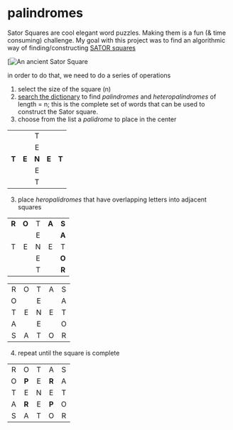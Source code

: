 # palindromes

Sator Squares are cool elegant word puzzles. Making them is a fun (& time consuming) challenge.
My goal with this project was to find an algorithmic way of finding/constructing [SATOR squares](https://en.wikipedia.org/wiki/Sator_Square)

[![An ancient Sator Square](https://upload.wikimedia.org/wikipedia/commons/thumb/7/71/Sator_Square_at_Opp%C3%A8de.jpg/440px-Sator_Square_at_Opp%C3%A8de.jpg)

in order to do that, we need to do a series of operations
1. select the size of the square (n)
1. [search the dictionary](https://www.dcode.fr/semordnilap-generator) to find *palindromes* and *heteropalindromes* of length = n; this is the complete set of words that can be used to construct the Sator square.
2. choose from the list a *palidrome* to place in the center

|   |   |   |   |   |
|:-:|:-:|:-:|:-:|:-:|
|   |   | T |   |   |
|   |   | E |   |   |
| **T** | **E** | **N** | **E** | **T** |
|   |   | E |   |   |
|   |   | T |   |   |

3. place *heropalidromes* that have overlapping letters into adjacent squares

|   |   |   |   |   |
|:-:|:-:|:-:|:-:|:-:|
| **R** | **O** | T | **A** | **S** |
|   |   | E |   | **A** |
| T | E | N | E | T |
|   |   | E |   | **O** |
|   |   | T |   | **R** |

|   |   |   |   |   |
|:-:|:-:|:-:|:-:|:-:|
| R | O | T | A | S |
| O |   | E |   | A |
| T | E | N | E | T |
| A |   | E |   | O |
| S | A | T | O | R |

4. repeat until the square is complete

|   |   |   |   |   |
|:-:|:-:|:-:|:-:|:-:|
| R | O | T | A | S |
| O | **P** | E | **R** | A |
| T | E | N | E | T |
| A | **R** | E | **P** | O |
| S | A | T | O | R |
